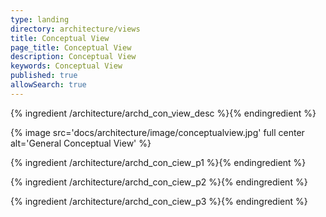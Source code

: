 ```yaml
---
type: landing
directory: architecture/views
title: Conceptual View
page_title: Conceptual View
description: Conceptual View
keywords: Conceptual View
published: true
allowSearch: true
---
```


{% ingredient /architecture/archd_con_view_desc %}{% endingredient %}

{% image src='docs/architecture/image/conceptualview.jpg' full center alt='General Conceptual View' %}

{% ingredient /architecture/archd_con_ciew_p1 %}{% endingredient %}

{% ingredient /architecture/archd_con_ciew_p2 %}{% endingredient %}

{% ingredient /architecture/archd_con_ciew_p3 %}{% endingredient %}

